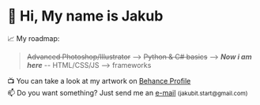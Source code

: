 <h1>👋 Hi, My name is Jakub</h1>
<p>📈 My roadmap: <blockquote><s>Advanced Photoshop/Illustrator</s> --> <s>Python & C# basics</s> --> <b><i>Now i am here</b></i> -- HTML/CSS/JS --> frameworks</blockquote></p>
<p>📺 You can take a look at my artwork on <a href="https://www.behance.net/jakubpoznaski">Behance Profile</a><br>📫 Do you want something? Just send me an <a href="mailto:jakubit.start@gmail.com">e-mail</a> <small>(jakubit.start@gmail.com)</small></p>
